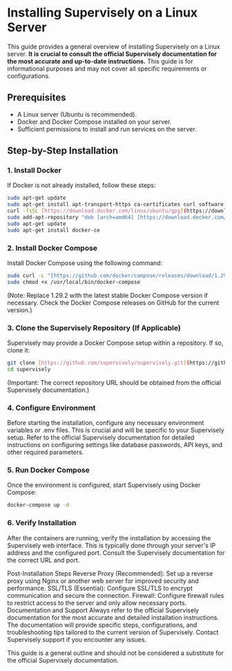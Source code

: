 # Installing Supervisely on a Linux Server

This guide provides a general overview of installing Supervisely on a Linux server.  **It is crucial to consult the official Supervisely documentation for the most accurate and up-to-date instructions.**  This guide is for informational purposes and may not cover all specific requirements or configurations.

## Prerequisites

* A Linux server (Ubuntu is recommended).
* Docker and Docker Compose installed on your server.
* Sufficient permissions to install and run services on the server.

## Step-by-Step Installation

### 1. Install Docker

If Docker is not already installed, follow these steps:

```bash
sudo apt-get update
sudo apt-get install apt-transport-https ca-certificates curl software-properties-common
curl -fsSL [https://download.docker.com/linux/ubuntu/gpg](https://download.docker.com/linux/ubuntu/gpg) | sudo apt-key add -
sudo add-apt-repository "deb [arch=amd64] [https://download.docker.com/linux/ubuntu](https://download.docker.com/linux/ubuntu) $(lsb_release -cs) stable"
sudo apt-get update
sudo apt-get install docker-ce
```
### 2. Install Docker Compose
Install Docker Compose using the following command:
```bash
sudo curl -L "[https://github.com/docker/compose/releases/download/1.29.2/docker-compose-<span class="math-inline">\(uname\]\(https\://github\.com/docker/compose/releases/download/1\.29\.2/docker\-compose\-</span>(uname) -s)-$(uname -m)" -o /usr/local/bin/docker-compose
sudo chmod +x /usr/local/bin/docker-compose
```
(Note:  Replace 1.29.2 with the latest stable Docker Compose version if necessary. Check the Docker Compose releases on GitHub for the current version.)

### 3. Clone the Supervisely Repository (If Applicable)
Supervisely may provide a Docker Compose setup within a repository. If so, clone it:
```bash
git clone [https://github.com/supervisely/supervisely.git](https://github.com/supervisely/supervisely.git)  # Replace with the actual repository URL
cd supervisely
```
(Important: The correct repository URL should be obtained from the official Supervisely documentation.)

### 4. Configure Environment
Before starting the installation, configure any necessary environment variables or .env files. This is crucial and will be specific to your Supervisely setup.  Refer to the official Supervisely documentation for detailed instructions on configuring settings like database passwords, API keys, and other required parameters.

### 5. Run Docker Compose
Once the environment is configured, start Supervisely using Docker Compose:
```bash
docker-compose up -d
```
### 6. Verify Installation
After the containers are running, verify the installation by accessing the Supervisely web interface. This is typically done through your server's IP address and the configured port.  Consult the Supervisely documentation for the correct URL and port.

Post-Installation Steps
Reverse Proxy (Recommended): Set up a reverse proxy using Nginx or another web server for improved security and performance.
SSL/TLS (Essential): Configure SSL/TLS to encrypt communication and secure the connection.
Firewall: Configure firewall rules to restrict access to the server and only allow necessary ports.
Documentation and Support
Always refer to the official Supervisely documentation for the most accurate and detailed installation instructions.  The documentation will provide specific steps, configurations, and troubleshooting tips tailored to the current version of Supervisely.  Contact Supervisely support if you encounter any issues.

This guide is a general outline and should not be considered a substitute for the official Supervisely documentation.
